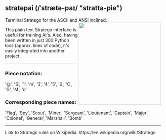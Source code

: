 ## stratepai (/ˈstrætə-paɪ/ "stratta-pie")
Terminal Stratego for the ASCII and ANSI inclined.
<img src="https://github.com/KF-R/stratepai/assets/6677966/8b84c258-951c-4fdc-8db3-d35957dcb91c" align="right" height="266">

This plain text Stratego interface is useful for training AI's.  Also, having been written in just 300 Python locs (approx. lines of code), it's easily integrated into another project. 
<hr/>

### Piece notation: 
'@', 'S', '1', 'm', '3', '4', '5', '6', 'C', 'G', 'M', 'o'

### Corresponding piece names:
'Flag', 'Spy', 'Scout', 'Miner', 'Sergeant', 'Lieutenant', 'Captain', 'Major', 'Colonel', 'General', 'Marshall', 'Bomb'
<hr/>
Link to Stratego rules on Wikipedia:
https://en.wikipedia.org/wiki/Stratego

